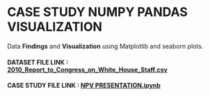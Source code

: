 # CASE STUDY NUMPY PANDAS VISUALIZATION

Data **Findings** and **Visualization** using Matplotlib and seaborn plots.


<h4>DATASET FILE LINK : <a href='https://github.com/Akshay672/CASE_STUDY_NUMPY_PANDAS_VISUALIZATION/blob/main/2010_Report_to_Congress_on_White_House_Staff.csv'>2010_Report_to_Congress_on_White_House_Staff.csv</a></h4>


<h4>CASE STUDY FILE LINK : <a href='https://github.com/Akshay672/CASE_STUDY_NUMPY_PANDAS_VISUALIZATION/blob/main/NPV%20PRESENTATION.ipynb'>NPV PRESENTATION.ipynb</a></h4>

